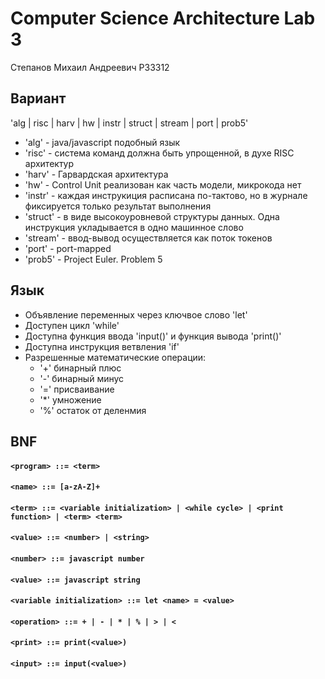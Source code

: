 # Computer Science Architecture Lab 3

Степанов Михаил Андреевич P33312

## Вариант

'alg | risc | harv | hw | instr | struct | stream | port | prob5'

* 'alg' - java/javascript подобный язык
* 'risc' - система команд должна быть упрощенной, в духе RISC архитектур
* 'harv' - Гарвардская архитектура
* 'hw' - Control Unit реализован как часть модели, микрокода нет
* 'instr' - каждая инструкиция расписана по-тактово, но в журнале фиксируется только результат выполнения
* 'struct' - в виде высокоуровневой структуры данных. Одна инструкция укладывается в одно машинное слово
* 'stream' - ввод-вывод осуществляется как поток токенов
* 'port' - port-mapped
* 'prob5' - Project Euler. Problem 5

## Язык

* Объявление переменных через ключвое слово 'let'
* Доступен цикл 'while'
* Доступна функция ввода 'input()' и функция вывода 'print()'
* Доступна инструкция ветвления 'if'
* Разрешенные математические операции:
  * '+' бинарный плюс
  * '-' бинарный минус
  * '=' присваивание
  * '*' умножение
  * '%' остаток от деленмия

## BNF

#### `<program> ::= <term>`
#### `<name> ::= [a-zA-Z]+`
#### `<term> ::= <variable initialization> | <while cycle> | <print function> | <term> <term>`
#### `<value> ::= <number> | <string>`
#### `<number> ::= javascript number`
#### `<value> ::= javascript string`
#### `<variable initialization> ::= let <name> = <value>`
#### `<operation> ::= + | - | * | % | > | <`
#### `<print> ::= print(<value>)`
#### `<input> ::= input(<value>)`
